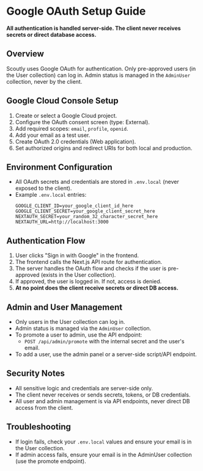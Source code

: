 # Google OAuth Setup Guide

**All authentication is handled server-side. The client never receives secrets or direct database access.**

## Overview

Scoutly uses Google OAuth for authentication. Only pre-approved users (in the User collection) can log in. Admin status is managed in the `AdminUser` collection, never by the client.

## Google Cloud Console Setup

1. Create or select a Google Cloud project.
2. Configure the OAuth consent screen (type: External).
3. Add required scopes: `email`, `profile`, `openid`.
4. Add your email as a test user.
5. Create OAuth 2.0 credentials (Web application).
6. Set authorized origins and redirect URIs for both local and production.

## Environment Configuration

- All OAuth secrets and credentials are stored in `.env.local` (never exposed to the client).
- Example `.env.local` entries:
  ```
  GOOGLE_CLIENT_ID=your_google_client_id_here
  GOOGLE_CLIENT_SECRET=your_google_client_secret_here
  NEXTAUTH_SECRET=your_random_32_character_secret_here
  NEXTAUTH_URL=http://localhost:3000
  ```

## Authentication Flow

1. User clicks "Sign in with Google" in the frontend.
2. The frontend calls the Next.js API route for authentication.
3. The server handles the OAuth flow and checks if the user is pre-approved (exists in the User collection).
4. If approved, the user is logged in. If not, access is denied.
5. **At no point does the client receive secrets or direct DB access.**

## Admin and User Management

- Only users in the User collection can log in.
- Admin status is managed via the `AdminUser` collection.
- To promote a user to admin, use the API endpoint:
  - `POST /api/admin/promote` with the internal secret and the user's email.
- To add a user, use the admin panel or a server-side script/API endpoint.

## Security Notes

- All sensitive logic and credentials are server-side only.
- The client never receives or sends secrets, tokens, or DB credentials.
- All user and admin management is via API endpoints, never direct DB access from the client.

## Troubleshooting

- If login fails, check your `.env.local` values and ensure your email is in the User collection.
- If admin access fails, ensure your email is in the AdminUser collection (use the promote endpoint).
